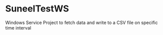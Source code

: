 # SuneelTestWS
Windows Service Project to fetch data and write to a CSV file on specific time interval
